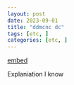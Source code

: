 ```yaml
---
layout: post
date: 2023-09-01
title: "ddmcnc dc"
tags: [etc, ]
categories: [etc, ]
---
```


[embed](https://huangxuan.me/PL-chart/)


Explaniation I know

